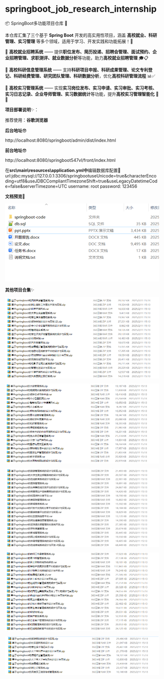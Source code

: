 # springboot_job_research_internship

📦 SpringBoot多功能项目仓库 🎯

本仓库汇集了三个基于 **Spring Boot** 开发的高实用性项目，涵盖 **高校就业、科研管理、实习管理** 等多个领域，适用于学习、开发实践和功能拓展！🚀

💼 **高校就业招聘系统** —— 提供**职位发布、简历投递、招聘会管理、面试预约、企业招聘管理、求职测评、就业数据分析**等功能，助力**高校就业招聘管理** 🎓📋

🔬 **高校科研信息管理系统** —— 支持**科研项目申报、科研成果管理、论文专利登记、科研经费管理、研究团队管理、科研数据分析**，优化**高校科研管理流程** 📊✅

🏢 **高校实习管理系统** —— 实现**实习岗位发布、实习申请、实习审批、实习考核、实习日志记录、企业导师管理、实习数据统计**等功能，提升**高校实习管理智能化** 📖🎯

**项目部署说明**✨：

推荐使用：**谷歌浏览器**

**后台地址**😎

http://localhost:8080/springboot/admin/dist/index.html

**前台地址**😎

http://localhost:8080/springboot547vl/front/index.html

在**src\main\resources\application.yml中**编辑数据库配置🎉										
url:jdbc:mysql://127.0.0.1:3306/springbootuseUnicode=true&characterEncoding=utf8&useJDBCCompliantTimezoneShift=true&useLegacyDatetimeCode=false&serverTimezone=UTC
username: root
password: 123456

**文档预览**👀

![](./images/预览.png)

**其他项目合集**✨

![](./images/1.png)

![](./images/2.png)

![](images/3.png)

![](images/4.png)

![](images/5.png)